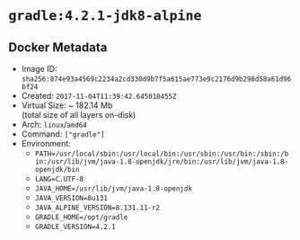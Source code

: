 # `gradle:4.2.1-jdk8-alpine`

## Docker Metadata

- Image ID: `sha256:874e93a4569c2234a2cd330d9b7f5a615ae773e9c2176d9b298d58a61d96bf24`
- Created: `2017-11-04T11:39:42.645018455Z`
- Virtual Size: ~ 182.14 Mb  
  (total size of all layers on-disk)
- Arch: `linux`/`amd64`
- Command: `["gradle"]`
- Environment:
  - `PATH=/usr/local/sbin:/usr/local/bin:/usr/sbin:/usr/bin:/sbin:/bin:/usr/lib/jvm/java-1.8-openjdk/jre/bin:/usr/lib/jvm/java-1.8-openjdk/bin`
  - `LANG=C.UTF-8`
  - `JAVA_HOME=/usr/lib/jvm/java-1.8-openjdk`
  - `JAVA_VERSION=8u131`
  - `JAVA_ALPINE_VERSION=8.131.11-r2`
  - `GRADLE_HOME=/opt/gradle`
  - `GRADLE_VERSION=4.2.1`
